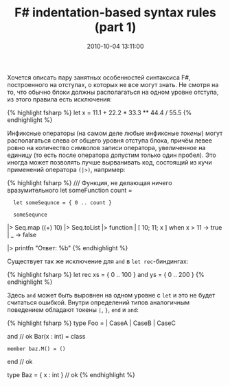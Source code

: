﻿---
layout: post
title: "F# indentation-based syntax rules (part 1)"
date: 2010-10-04 13:11:00
categories: 1241744118
tags: fsharp syntax
---
Хочется описать пару занятных особенностей синтаксиса F#, построенного на отступах, о которых не все могут знать. Не смотря на то, что обычно блоки должны располагаться на одном уровне отступа, из этого правила есть исключения:

{% highlight fsharp %}
let x =
      11.1
    + 22.2
    * 33.3
   ** 44.4
    / 55.5
{% endhighlight %}

Инфиксные операторы (на самом деле любые инфиксные *токены*) могут располагаться слева от общего уровня отступа блока, причём левее ровно на количество символов записи оператора, увеличенное на единицу (то есть после оператора допустим только один пробел). Это иногда может позволять лучше вырванивать код, состоящий из кучи применений оператора `(|>)`, например:

{% highlight fsharp %}
/// Функция, не делающая ничего вразумительного
let someFunction count =

      let someSequnce = { 0 .. count }

      someSequnce
   |> Seq.map ((+) 10)
   |> Seq.toList
   |> function
      | [ 10; 11; x ] when x > 11 -> true
      | _                         -> false

   |> printfn "Ответ: %b"
{% endhighlight %}

Существует так же исключение для `and` в `let rec`-биндингах:

{% highlight fsharp %}
let rec xs = { 0 .. 100 }
and ys = { 0 .. 200 }
{% endhighlight %}

Здесь `and` может быть выровнен на одном уровне с `let` и это не будет считаться ошибкой. Внутри определений типов аналогичным поведением обладают токены `|`, `}`, `end` и `and`:

{% highlight fsharp %}
type Foo =
| CaseA
| CaseB
| CaseC

and // ok
    Bar(x : int) = class

    member baz.M() = ()

end // ok

type Baz = { x : int
} // ok
{% endhighlight %}